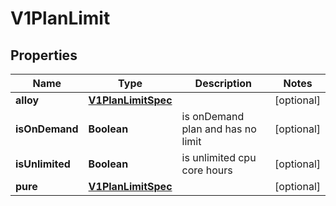 # V1PlanLimit

## Properties
Name | Type | Description | Notes
------------ | ------------- | ------------- | -------------
**alloy** | [**V1PlanLimitSpec**](V1PlanLimitSpec.md) |  |  [optional]
**isOnDemand** | **Boolean** | is onDemand plan and has no limit |  [optional]
**isUnlimited** | **Boolean** | is unlimited cpu core hours |  [optional]
**pure** | [**V1PlanLimitSpec**](V1PlanLimitSpec.md) |  |  [optional]
